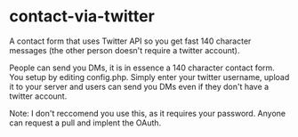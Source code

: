 contact-via-twitter
===================

A contact form that uses Twitter API so you get fast 140 character messages (the other person doesn't require a twitter account).

People can send you DMs, it is in essence a 140 character contact form. You setup by editing config.php. Simply enter your twitter username, upload it to your server and users can send you DMs even if they don't have a twitter account.

Note: I don't reccomend you use this, as it requires your password. Anyone can request a pull and implent the OAuth.